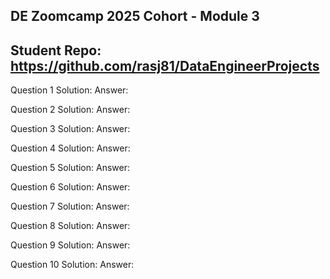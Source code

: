 ## DE Zoomcamp 2025 Cohort - Module 3
## Student Repo: https://github.com/rasj81/DataEngineerProjects

Question 1 
    Solution:
    Answer:

Question 2
    Solution:
    Answer:

Question 3
    Solution:
    Answer:

Question 4
    Solution:
    Answer:

Question 5
    Solution:
    Answer:

Question 6
    Solution:
    Answer:

Question 7
    Solution:
    Answer:

Question 8
    Solution:
    Answer:

Question 9
    Solution:
    Answer:

Question 10
    Solution:
    Answer:
